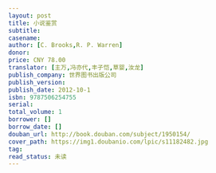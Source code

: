 ```yaml
---
layout: post
title: 小说鉴赏
subtitle: 
casename:
author: [C. Brooks,R. P. Warren]
donor: 
price: CNY 78.00
translator: [主万,冯亦代,丰子恺,草婴,汝龙]
publish_company: 世界图书出版公司
publish_version: 
publish_date: 2012-10-1
isbn: 9787506254755
serial: 
total_volume: 1
borrower: []
borrow_date: []
douban_url: http://book.douban.com/subject/1950154/
cover_path: https://img1.doubanio.com/lpic/s11182482.jpg
tag: 
read_status: 未读
---
```

